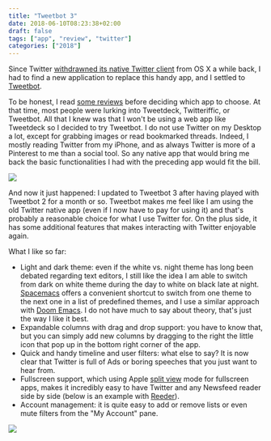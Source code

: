 ```yaml
---
title: "Tweetbot 3"
date: 2018-06-10T08:23:38+02:00
draft: false
tags: ["app", "review", "twitter"]
categories: ["2018"]
---
```


Since Twitter [withdrawned its native Twitter client](https://twitter.com/TwitterSupport/status/964635739517407232) from OS X a while back, I had to find a new application to replace this handy app, and I settled to [Tweetbot](https://tapbots.com/tweetbot/mac/).

To be honest, I read [some reviews](https://tidbits.com/2018/03/02/three-alternatives-to-twitters-now-defunct-mac-app/) before deciding which app to choose. At that time, most people were lurking into Tweetdeck, Twitteriffic, or Tweetbot. All that I knew was that I won't be using a web app like Tweetdeck so I decided to try Tweetbot. I do not use Twitter on my Desktop a lot, except for grabbing images or read bookmarked threads. Indeed, I mostly reading Twitter from my iPhone, and as always Twitter is more of a Pinterest to me than a social tool. So any native app that would bring me back the basic functionalities I had with the preceding app would fit the bill.

![](/img/2018-06-10-08-39-43.png)

And now it just happened: I updated to Tweetbot 3 after having played with Tweetbot 2 for a month or so. Tweetbot makes me feel like I am using the old Twitter native app (even if I now have to pay for using it) and that's probably a reasonable choice for what I use Twitter for. On the plus side, it has some additional features that makes interacting with Twitter enjoyable again.

What I like so far:

- Light and dark theme: even if the white vs. night theme has long been debated regarding text editors, I still like the idea I am able to switch from dark on white theme during the day to white on black late at night. [Spacemacs](http://spacemacs.org) offers a convenient shortcut to switch from one theme to the next one in a list of predefined themes, and I use a similar approach with [Doom Emacs](https://github.com/hlissner/doom-emacs). I do not have much to say about theory, that's just the way I like it best.
- Expandable columns with drag and drop support: you have to know that, but you can simply add new columns by dragging to the right the little icon that pop up in the bottom right corner of the app.
- Quick and handy timeline and user filters: what else to say? It is now clear that Twitter is full of Ads or boring speeches that you just want to hear from.
- Fullscreen support, which using Apple [split view](https://support.apple.com/en-us/HT204948) mode for fullscreen apps, makes it incredibly easy to have Twitter and any Newsfeed reader side by side (below is an example with [Reeder](/post/reeder-app)).
- Account management: it is quite easy to add or remove lists or even mute filters from the "My Account" pane.

![](/img/2018-06-10-09-02-42.png)
